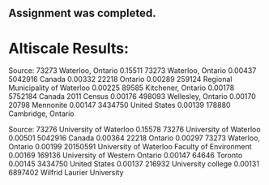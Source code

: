 Assignment was completed.
-----------------------

Altiscale Results:
===================
Source: 73273               Waterloo, Ontario
0.15511 73273               Waterloo, Ontario
0.00437 5042916             Canada
0.00332 22218               Ontario
0.00289 259124              Regional Municipality of Waterloo
0.00225 89585               Kitchener, Ontario
0.00178 5752184             Canada 2011 Census
0.00176 498093              Wellesley, Ontario
0.00170 20798               Mennonite
0.00147 3434750             United States
0.00139 178880              Cambridge, Ontario

Source: 73276               University of Waterloo
0.15578 73276               University of Waterloo
0.00501 5042916             Canada
0.00364 22218               Ontario
0.00297 73273               Waterloo, Ontario
0.00199 20150591            University of Waterloo Faculty of Environment
0.00169 169136              University of Western Ontario
0.00147 64646               Toronto
0.00145 3434750             United States
0.00137 216932              University college
0.00131 6897402             Wilfrid Laurier University
